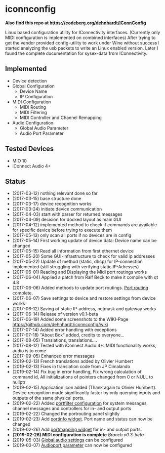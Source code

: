 # iconnconfig
**Also find this repo at https://codeberg.org/dehnhardt/IConnConfig**

Linux based configuration utility for IConnectivity interfaces. (Currently only MIDI configuration is implemented on combined interfaces)
After trying to get the vendor provided config-utility to work under Wine without success I started analyzing the usb packets to write an Linux enabled version.
Later I found the complete documentation for sysex-data from IConnectivity.

## Implemented
* Device detection
* Global Configuration
  * Device Name
  * IP Configuration
* MIDI Configuration
  * MIDI Routing
  * MIDI Filtering
  * MIDI Controller and Channel Remapping
* Audio Configuration
  * Global Audio Parameter
  * Audio Port Parameter
 
## Tested Devices
* MIO 10
* iConnect Audio 4+

## Status
* (2017-03-12) nothing relevant done so far
* (2017-03-15) base structure done
* (2017-03-17) device recognition works
* (2017-03-24) initiate device communication
* (2017-04-03) start with parser for returned messages
* (2017-04-09) decision for docked layout as main GUI 
* (2017-04-12) implemented method to check if commands are available for specific device before trying to execute them
* (2017-05-13) only scan all ports if no devices are in config
* (2017-05-14) First working update of device data: Device name can be changed
* (2017-05-15) Read all information from first ethernet device
* (2017-05-20) Some GUI-infrastructure to check for valid ip addresses
* (2017-05-22) Update of method (static, dhcp) for IP-connection implemented (still struggling with verifying static IP-Adresses)
* (2017-06-01) Reading and Displaying the Midi port routings works
* (2017-06-04) Applied a patch from Ralf Beck to make it compile with qt 4.8
* (2017-06-06) Added methods to update port routings. [Port routing](https://github.com/dehnhardt/wikis/blob/master/mioconfig/pictures/PortRoutingSettings.png) complete.
* (2017-06-07) Save settings to device and restore settings from device works
* (2017-06-12) Saving of static IP-address, netmask and gateway works
* (2017-06-14) Release of version v0.1-beta
* (2017-06-19) Added some screenshots to the WIKI-Page https://github.com/dehnhardt/iconnconfig/wiki
* (2017-07-14) Added error handling with exceptions
* (2017-07-18) "About Box" added, credits to everyone...
* (2017-08-05) Translations, translations....
* (2017-08-12) Tested with iConnect Audio 4+: MIDI functionality works, audio is to come
* (2017-09-05) Enhanced error messages 
* (2019-02-13) French translations added by Olivier Humbert
* (2019-02-13) Fixes in translation code from JP Cimalando
* (2019-02-14) Fix bug in error handling, Fix wrong calculation of command id, All initializations of pointers changed from 0 or NULL to nullptr
* (2019-02-15) Application icon added (Thank again to Olivier Humbert). Device recognition made significantly faster by only querying inputs and outputs of the same physical ports.
* (2019-02-22) Added [portfilter configuration](https://github.com/dehnhardt/wikis/blob/master/mioconfig/pictures/PortFilterSettings.png) for system messages, channel messages and controllers for in- and output ports
* (2019-02-22) Changed the portrouting panel slightly
* (2019-02-23) Add [portinfo widget](https://github.com/dehnhardt/wikis/blob/master/mioconfig/pictures/PortSettings.png). Port name and status can now be changed
* (2019-02-26) Add [portmapping widget](https://github.com/dehnhardt/wikis/blob/master/mioconfig/pictures/PortRemapSettings.png) for in- and output ports. 
* __(2019-02-26) MIDI configuration is complete__ _Branch v0.3-beta_
* (2019-05-03) [Global audio settings](https://github.com/dehnhardt/wikis/blob/master/mioconfig/pictures/GlobalAudioParm.png) can be configured
* (2019-03-07) [Audioport parameter](https://github.com/dehnhardt/wikis/blob/master/mioconfig/pictures/AudioPortParm.png) can now be configured

